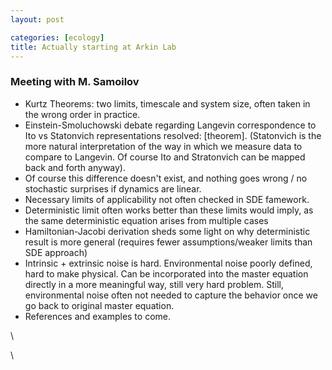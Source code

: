 ```yaml
---
layout: post

categories: [ecology]
title: Actually starting at Arkin Lab
---
```







 








### Meeting with M. Samoilov

-   Kurtz Theorems: two limits, timescale and system size, often taken
    in the wrong order in practice.
-   Einstein-Smoluchowski debate regarding Langevin correspondence to
    Ito vs Statonvich representations resolved: [theorem]. (Statonvich
    is the more natural interpretation of the way in which we measure
    data to compare to Langevin. Of course Ito and Stratonvich can be
    mapped back and forth anyway).
-   Of course this difference doesn't exist, and nothing goes wrong / no
    stochastic surprises if dynamics are linear.
-   Necessary limits of applicability not often checked in SDE famework.
-   Deterministic limit often works better than these limits would
    imply, as the same deterministic equation arises from multiple cases
-   Hamiltonian-Jacobi derivation sheds some light on why deterministic
    result is more general (requires fewer assumptions/weaker limits
    than SDE approach)
-   Intrinsic + extrinsic noise is hard. Environmental noise poorly
    defined, hard to make physical. Can be incorporated into the master
    equation directly in a more meaningful way, still very hard problem.
    Still, environmental noise often not needed to capture the behavior
    once we go back to original master equation.
-   References and examples to come.

\

\

